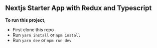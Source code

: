 ## Nextjs Starter App with Redux and Typescript

**To run this project**,
  * First clone this repo
  * Run `yarn install` or `npm install`
  * Run `yarn dev` or `npm run dev`
